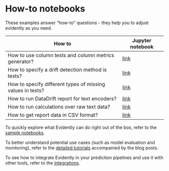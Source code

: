 # How-to notebooks

These examples answer “how-to” questions - they help you to adjust evidently as you need.

How to | Jupyter notebook 
--- | --- 
How to use column tests and column metrics generator?  | [link](how_to_apply_tests_and_metrics_generators.ipynb) 
How to specify a drift detection method is tests? | [link](how_to_specify_stattest_for_a_testsuite.ipynb)
How to specify different types of missing values in tests? | [link](how_to_run_tests_with_different_missing_values.ipynb)
How to run DataDrift report for text encoders? | [link](how_to_run_drift_report_for_text_encoders.ipynb)
How to run calculations over raw text data? | [link](how_to_run_calculations_over_text_data.ipynb)
How to get report data in CSV format? | [link](how_to_get_report_results_in_csv.ipynb)

To quickly explore what Evidently can do right out of the box, refer to the [sample notebooks](../sample_notebooks/).

To better understand potential use cases (such as model evaluation and monitoring), refer to the [detailed tutorials](../data_stories/) accompanied by the blog posts.

To see how to integrate Evidently in your prediction pipelines and use it with other tools, refer to the [integrations](../integrations/). 
